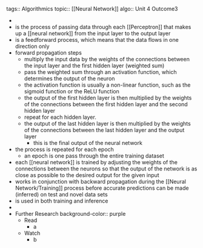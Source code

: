 tags:: Algorithmics
topic:: [[Neural Network]]
algo:: Unit 4 Outcome3

-
- is the process of passing data through each [[Perceptron]] that makes up a [[neural network]] from the input layer to the output layer
- is a feedforward process, which means that the data flows in one direction only
- forward propagation steps
	- multiply the input data by the weights of the connections between the input layer and the first hidden layer (weighted sum)
	- pass the weighted sum through an activation function, which determines the output of the neuron
	- the activation function is usually a non-linear function, such as the sigmoid function or the ReLU function
	- the output of the first hidden layer is then multiplied by the weights of the connections between the first hidden layer and the second hidden layer
	- repeat for each hidden layer.
	- the output of the last hidden layer is then multiplied by the weights of the connections between the last hidden layer and the output layer
		- this is the final output of the neural network
- the process is repeated for each epoch
	- an epoch is one pass through the entire training dataset
- each [[neural network]] is trained by adjusting the weights of the connections between the neurons so that the output of the network is as close as possible to the desired output for the given input
- works in conjunction with backward propagation during the [[Neural Network/Training]] process before accurate predictions can be made (inferred) on test and novel data sets
- is used in both training and inference
-
- Further Research
  background-color:: purple
	- Read
		- a
	- Watch
		- b